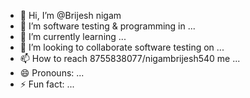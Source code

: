 - 👋 Hi, I’m @Brijesh nigam
- 👀 I’m software testing & programming in ...
- 🌱 I’m currently learning ...
- 💞️ I’m looking to collaborate software testing on ...
- 📫 How to reach 8755838077/nigambrijesh540 me ...
- 😄 Pronouns: ...
- ⚡ Fun fact: ...

<!---
Brijesh nigam is a ✨ special ✨ repository because its `README.md` (this file) appears on your GitHub profile.
You can click the Preview link to take a look at your changes.
--->
